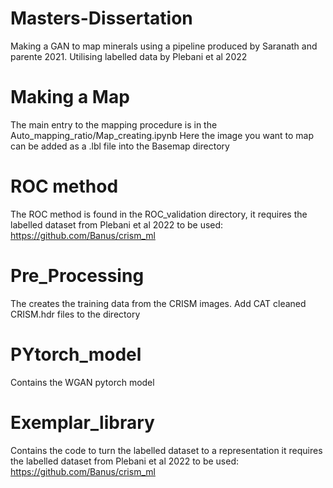 # Masters-Dissertation

Making a GAN to map minerals using a pipeline produced by Saranath and parente 2021.
Utilising labelled data by Plebani et al 2022

# Making a Map
The main entry to the mapping procedure is in the Auto_mapping_ratio/Map_creating.ipynb
Here the image you want to map can be added as a .lbl file into the Basemap directory

# ROC method
The ROC method is found in the ROC_validation directory, it requires the labelled dataset from Plebani et al 2022 to be used: https://github.com/Banus/crism_ml

# Pre_Processing
The creates the training data from the CRISM images. Add CAT cleaned CRISM.hdr files to the directory

# PYtorch_model
Contains the WGAN pytorch model

# Exemplar_library
Contains the code to turn the labelled dataset to a representation  it requires the labelled dataset from Plebani et al 2022 to be used: https://github.com/Banus/crism_ml
